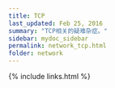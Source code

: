 ```yaml
---
title: TCP 
last_updated: Feb 25, 2016
summary: "TCP相关的疑难杂症。"
sidebar: mydoc_sidebar
permalink: network_tcp.html
folder: network
---
```


{% include links.html %}
